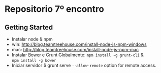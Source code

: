 # Repositorio 7º encontro


## Getting Started
- Instalar node & npm 
- win: http://blog.teamtreehouse.com/install-node-js-npm-windows
- mac: http://blog.teamtreehouse.com/install-node-js-npm-mac
- Instalar Bower e Grunt Globalmente: `npm install -g grunt-cli` & `npm install -g bower`
- Iniciar servidor $ grunt serve `--allow-remote` option for remote access.









